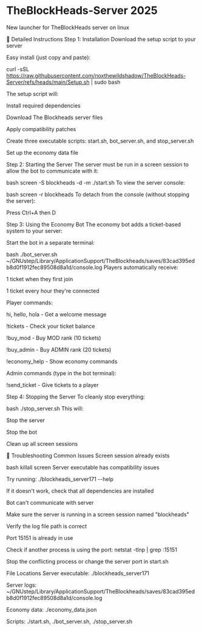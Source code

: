 # TheBlockHeads-Server 2025
New launcher for TheBlockHeads server on linux



📖 Detailed Instructions
Step 1: Installation
Download the setup script to your server

Easy install (just copy and paste):

curl -sSL https://raw.githubusercontent.com/noxthewildshadow/TheBlockHeads-Server/refs/heads/main/Setup.sh | sudo bash

The setup script will:

Install required dependencies

Download The Blockheads server files

Apply compatibility patches

Create three executable scripts: start.sh, bot_server.sh, and stop_server.sh

Set up the economy data file

Step 2: Starting the Server
The server must be run in a screen session to allow the bot to communicate with it:

bash
screen -S blockheads -d -m ./start.sh
To view the server console:

bash
screen -r blockheads
To detach from the console (without stopping the server):

Press Ctrl+A then D

Step 3: Using the Economy Bot
The economy bot adds a ticket-based system to your server:

Start the bot in a separate terminal:

bash
./bot_server.sh ~/GNUstep/Library/ApplicationSupport/TheBlockheads/saves/83cad395edb8d0f1912fec89508d8a1d/console.log
Players automatically receive:

1 ticket when they first join

1 ticket every hour they're connected

Player commands:

hi, hello, hola - Get a welcome message

!tickets - Check your ticket balance

!buy_mod - Buy MOD rank (10 tickets)

!buy_admin - Buy ADMIN rank (20 tickets)

!economy_help - Show economy commands

Admin commands (type in the bot terminal):

!send_ticket <player> <amount> - Give tickets to a player

Step 4: Stopping the Server
To cleanly stop everything:

bash
./stop_server.sh
This will:

Stop the server

Stop the bot

Clean up all screen sessions

🔧 Troubleshooting
Common Issues
Screen session already exists

bash
killall screen
Server executable has compatibility issues

Try running: ./blockheads_server171 --help

If it doesn't work, check that all dependencies are installed

Bot can't communicate with server

Make sure the server is running in a screen session named "blockheads"

Verify the log file path is correct

Port 15151 is already in use

Check if another process is using the port: netstat -tlnp | grep :15151

Stop the conflicting process or change the server port in start.sh

File Locations
Server executable: ./blockheads_server171

Server logs: ~/GNUstep/Library/ApplicationSupport/TheBlockheads/saves/83cad395edb8d0f1912fec89508d8a1d/console.log

Economy data: ./economy_data.json

Scripts: ./start.sh, ./bot_server.sh, ./stop_server.sh

